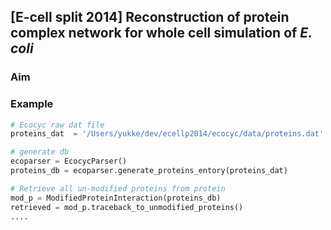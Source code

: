 ## [E-cell split 2014] Reconstruction of protein complex network for whole cell simulation of _E. coli_

### Aim


### Example

```python
# Ecocyc raw dat file
proteins_dat  = '/Users/yukke/dev/ecellp2014/ecocyc/data/proteins.dat'

# generate db
ecoparser = EcocycParser()
proteins_db = ecoparser.generate_proteins_entory(proteins_dat)

# Retrieve all un-modified proteins from protein
mod_p = ModifiedProteinInteraction(proteins_db)
retrieved = mod_p.traceback_to_unmodified_proteins()
....

```
